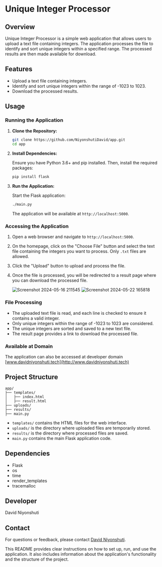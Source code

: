 # Unique Integer Processor

## Overview

Unique Integer Processor is a simple web application that allows users to upload a text file containing integers. The application processes the file to identify and sort unique integers within a specified range. The processed results are then made available for download.

## Features

- Upload a text file containing integers.
- Identify and sort unique integers within the range of -1023 to 1023.
- Download the processed results.

## Usage

### Running the Application

1. **Clone the Repository:**

   ```bash
   git clone https://github.com/NiyonshutiDavid/app.git
   cd app
   ```

2. **Install Dependencies:**

   Ensure you have Python 3.6+ and pip installed. Then, install the required packages:

   ```bash
   pip install flask
   ```

3. **Run the Application:**

   Start the Flask application:

   ```bash
   ./main.py
   ```

   The application will be available at `http://localhost:5000`.

### Accessing the Application

1. Open a web browser and navigate to `http://localhost:5000`.

2. On the homepage, click on the "Choose File" button and select the text file containing the integers you want to process. Only `.txt` files are allowed.

3. Click the "Upload" button to upload and process the file.

4. Once the file is processed, you will be redirected to a result page where you can download the processed file.

   ![Screenshot 2024-05-16 211545](https://github.com/NiyonshutiDavid/app/assets/144002340/3692a0df-9d2c-44df-8c1c-a858b4cee3ae)
   ![Screenshot 2024-05-22 165818](https://github.com/NiyonshutiDavid/app/assets/144002340/e10e2c2f-a9b7-4b61-9f66-ac4bd988cf5e)




### File Processing

- The uploaded text file is read, and each line is checked to ensure it contains a valid integer.
- Only unique integers within the range of -1023 to 1023 are considered.
- The unique integers are sorted and saved to a new text file.
- The result page provides a link to download the processed file.

### Available at Domain

The application can also be accessed at developer domain [www.davidniyonshuti.tech](http://www.davidniyonshuti.tech)

## Project Structure

```
app/
├── templates/
│   ├── index.html
│   ├── result.html
├── uploads/
├── results/
├── main.py
```

- `templates/` contains the HTML files for the web interface.
- `uploads/` is the directory where uploaded files are temporarily stored.
- `results/` is the directory where processed files are saved.
- `main.py` contains the main Flask application code.

## Dependencies

- Flask
- os
- time
- render_templates
- tracemalloc

## Developer

David Niyonshuti


## Contact

For questions or feedback, please contact [David Niyonshuti](mailto:d.niyonshut@alustudent.com).

This README provides clear instructions on how to set up, run, and use the application. It also includes information about the application's functionality and the structure of the project.
